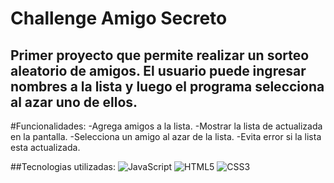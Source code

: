 <h1>Challenge Amigo Secreto</h1>
<h2>Primer proyecto que permite realizar un sorteo aleatorio de amigos. El usuario puede ingresar nombres a la lista y luego el programa selecciona al azar uno de ellos.</h2>

#Funcionalidades:
-Agrega amigos a la lista.
-Mostrar la lista de actualizada en la pantalla.
-Selecciona un amigo al azar de la lista.
-Evita error si la lista esta actualizada.

##Tecnologias utilizadas:
![JavaScript](./assets/javascript.png "JavaScript")
![HTML5](./assets/html.png "HTML5")
![CSS3](./assets/css.png "CSS3")

